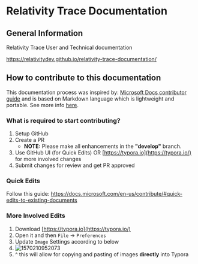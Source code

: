 # Relativity Trace Documentation
## General Information

Relativity Trace User and Technical documentation

https://relativitydev.github.io/relativity-trace-documentation/

## How to contribute to this documentation

This documentation process was inspired by: [Microsoft Docs contributor guide](https://docs.microsoft.com/en-us/contribute/) and is based on Markdown language which is lightweight and portable. See more info [here](https://docs.microsoft.com/en-us/contribute/how-to-write-use-markdown).

### What is required to start contributing?

1. Setup GitHub
2. Create a PR
   - **NOTE:** Please make all enhancements in the **"develop"** branch.
3. Use GitHub UI (for Quick Edits) OR [https://typora.io](https://typora.io/) for more involved changes
4. Submit changes for review and get PR approved

### Quick Edits

Follow this guide: https://docs.microsoft.com/en-us/contribute/#quick-edits-to-existing-documents

### More Involved Edits

1. Download [https://typora.io](https://typora.io/)
2. Open it and then `File` -> `Preferences`
3. Update `Image` Settings according to below
4. ![1570210952073](docs/media/1570210952073.png)
5. ^ this will allow for copying and pasting of images **directly** into Typora
